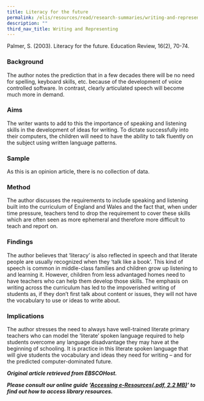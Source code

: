 ```yaml
---
title: Literacy for the future
permalink: /elis/resources/read/research-summaries/writing-and-representing/literacy-for-the-future/
description: ""
third_nav_title: Writing and Representing
---
```

Palmer, S. (2003). Literacy for the future. Education Review, 16(2), 70-74.

### Background

The author notes the prediction that in a few decades there will be no need for spelling, keyboard skills, etc. because of the development of voice controlled software. In contrast, clearly articulated speech will become much more in demand.

### Aims

The writer wants to add to this the importance of speaking and listening skills in the development of ideas for writing. To dictate successfully into their computers, the children will need to have the ability to talk fluently on the subject using written language patterns.

### Sample

As this is an opinion article, there is no collection of data.

### Method

The author discusses the requirements to include speaking and listening built into the curriculum of England and Wales and the fact that, when under time pressure, teachers tend to drop the requirement to cover these skills which are often seen as more ephemeral and therefore more difficult to teach and report on.

### Findings

The author believes that ‘literacy’ is also reflected in speech and that literate people are usually recognized when they ‘talk like a book’. This kind of speech is common in middle-class families and children grow up listening to and learning it. However, children from less advantaged homes need to have teachers who can help them develop those skills. The emphasis on writing across the curriculum has led to the impoverished writing of students as, if they don’t first talk about content or issues, they will not have the vocabulary to use or ideas to write about.

### Implications

The author stresses the need to always have well-trained literate primary teachers who can model the ‘literate’ spoken language required to help students overcome any language disadvantage they may have at the beginning of schooling. It is practice in this literate spoken language that will give students the vocabulary and ideas they need for writing – and for the predicted computer-dominated future.

_**Original article retrieved from EBSCOHost.**_  

**_Please consult our online guide ‘[Accessing e-Resources(.pdf, 2.2 MB)](https://academyofsingaporeteachers-moe-edu-sg-admin.cwp.sg/elis/resources/read/research-summaries/writing-and-representing/18e45074-6b1b-4ac7-811f-1a8da16c4f81 "Accessing e-Resources")’ to find out how to access library resources._**